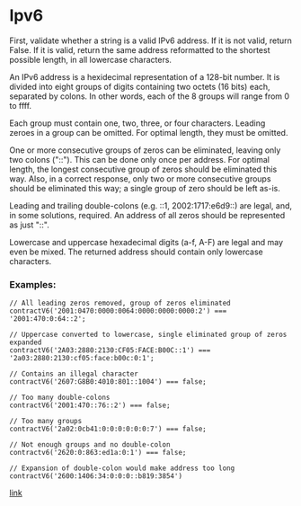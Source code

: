 # Ipv6
First, validate whether a string is a valid IPv6 address. If it is not valid, return False. If it is valid, return the same address reformatted to the shortest possible length, in all lowercase characters.

An IPv6 address is a hexidecimal representation of a 128-bit number. It is divided into eight groups of digits containing two octets (16 bits) each, separated by colons. In other words, each of the 8 groups will range from 0 to ffff.

Each group must contain one, two, three, or four characters. Leading zeroes in a group can be omitted. For optimal length, they must be omitted.

One or more consecutive groups of zeros can be eliminated, leaving only two colons ("::"). This can be done only once per address. For optimal length, the longest consecutive group of zeros should be eliminated this way. Also, in a correct response, only two or more consecutive groups should be eliminated this way; a single group of zero should be left as-is.

Leading and trailing double-colons (e.g. ::1, 2002:1717:e6d9::) are legal, and, in some solutions, required. An address of all zeros should be represented as just "::".

Lowercase and uppercase hexadecimal digits (a-f, A-F) are legal and may even be mixed. The returned address should contain only lowercase characters.

### Examples:
```
// All leading zeros removed, group of zeros eliminated
contractV6('2001:0470:0000:0064:0000:0000:0000:2') === '2001:470:0:64::2';

// Uppercase converted to lowercase, single eliminated group of zeros expanded
contractV6('2A03:2880:2130:CF05:FACE:B00C::1') === '2a03:2880:2130:cf05:face:b00c:0:1';

// Contains an illegal character
contractV6('2607:G8B0:4010:801::1004') === false;

// Too many double-colons
contractV6('2001:470::76::2') === false;

// Too many groups
contractV6('2a02:0cb41:0:0:0:0:0:0:7') === false;

// Not enough groups and no double-colon
contractv6('2620:0:863:ed1a:0:1') === false;

// Expansion of double-colon would make address too long
contractV6('2600:1406:34:0:0:0::b819:3854')
```
[link](https://www.codewars.com/kata/54fa4e210609868fce0002bf/train/javascript)
